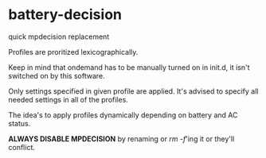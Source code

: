battery-decision
================

quick mpdecision replacement

Profiles are proritized lexicographically.

Keep in mind that ondemand has to be manually turned on in init.d, it isn't switched on by this software.

Only settings specified in given profile are applied. It's advised to specify all needed settings in all of the profiles.

The idea's to apply profiles dynamically depending on battery and AC status.

**ALWAYS DISABLE MPDECISION** by renaming or *rm -f*'ing it or they'll conflict.
